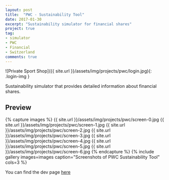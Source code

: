 ```yaml
---
layout: post
title:  "PWC - Sustainability Tool"
date: 2017-01-30
excerpt: "Sustainability simulator for financial shares"
project: true
tag:
- simulator 
- PWC
- Financial
- Switzerland
comments: true
---
```


![Private Sport Shop]({{ site.url }}/assets/img/projects/pwc/login.jpg){: .login-img }      
     
 Sustainability simulator that provides detailed information about financial shares.

## Preview

{% capture images %}
	{{ site.url }}/assets/img/projects/pwc/screen-0.jpg
	{{ site.url }}/assets/img/projects/pwc/screen-1.jpg
	{{ site.url }}/assets/img/projects/pwc/screen-2.jpg
	{{ site.url }}/assets/img/projects/pwc/screen-3.jpg
	{{ site.url }}/assets/img/projects/pwc/screen-4.jpg
	{{ site.url }}/assets/img/projects/pwc/screen-5.jpg
	{{ site.url }}/assets/img/projects/pwc/screen-6.jpg
{% endcapture %}
{% include gallery images=images caption="Screenshots of PWC Sustainability Tool" cols=3 %}
       
You can find the dev page [here](http://pwc-sus-stg.futuredev.ch/#/)
